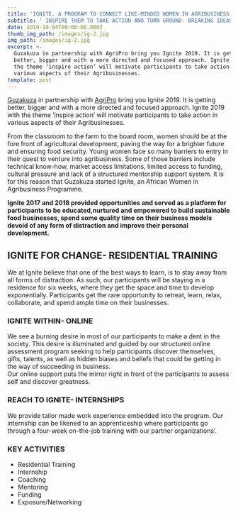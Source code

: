 ```yaml
---
title: 'IGNITE. A PROGRAM TO CONNECT LIKE-MINDED WOMEN IN AGRIBUSINESS '
subtitle: ' INSPIRE THEM TO TAKE ACTION AND TURN GROUND- BREAKING IDEAS INTO PROFITABLE AND SUSTAINABLE AGRIBUSINESSES.'
date: 2019-10-04T00:00:00.000Z
thumb_img_path: /images/ig-2.jpg
img_path: /images/ig-2.jpg
excerpt: >-
  Guzakuza in partnership with AgriPro bring you Ignite 2019. It is getting
  better, bigger and with a more directed and focused approach. Ignite 2019 with
  the theme ‘inspire action’ will motivate participants to take action in
  various aspects of their Agribusinesses.
template: post
---
```





[Guzakuza](http://agriprohub.com/www.guzakuza.org) in partnership with [AgriPro](https://www.agriprohub.com/) bring you Ignite 2019. It is getting better, bigger and with a more directed and focused approach. Ignite 2019 with the theme ‘inspire action’ will motivate participants to take action in various aspects of their Agribusinesses.

From the classroom to the farm to the board room, women should be at the fore front of agricultural development, paving the way for a brighter future and ensuring food security. Young women face so many barriers to entry in their quest to venture into agribusiness. Some of those barriers include technical know-how, market access limitations, limited access to funding, cultural pressure and lack of a structured mentorship support system. It is for this reason that Guzakuza started Ignite, an African Women in Agribusiness Programme.

**Ignite 2017 and 2018 provided opportunities and served as a platform for participants to be educated,nurtured and empowered to build sustainable food businesses, spend some quality time on their business models devoid of any form of distraction and improve their personal development.**

## IGNITE FOR CHANGE- RESIDENTIAL TRAINING

We at Ignite believe that one of the best ways to learn, is to stay away from all forms of distraction. As such, our participants will be staying in a residence for six weeks, where they get the space and time to develop exponentially. Participants get the rare opportunity to retreat, learn, relax, collaborate, and spend ample time on their businesses.

### IGNITE WITHIN- ONLINE

We see a burning desire in most of our participants to make a dent in the society. This desire is illuminated and guided by our structured online assessment program seeking to help participants discover themselves, gifts, talents, as well as hidden biases and beliefs that could be getting in the way of succeeding in business.\
Our online support puts the mirror right in front of the participants to assess self and discover greatness.

### REACH TO IGNITE- INTERNSHIPS

We provide tailor made work experience embedded into the program. Our internship can be likened to an apprenticeship where participants go through a four-week on-the-job training with our partner organizations’.

### KEY ACTIVITIES

* Residential Training
* Internship
* Coaching
* Mentoring
* Funding
* Exposure/Networking
